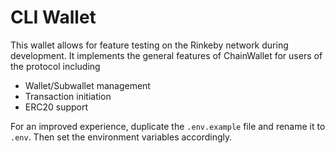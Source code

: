 # CLI Wallet

This wallet allows for feature testing on the Rinkeby network during 
development. It implements the general features of ChainWallet for
users of the protocol including

- Wallet/Subwallet management
- Transaction initiation
- ERC20 support

For an improved experience, duplicate the `.env.example` file and rename
it to `.env`. Then set the environment variables accordingly.